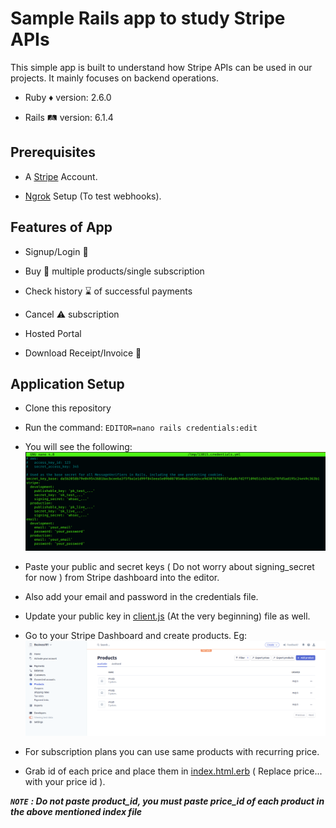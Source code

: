 # Sample Rails app to study Stripe APIs

This simple app is built to understand how Stripe APIs can be used in our projects. It mainly focuses on backend operations.

* Ruby :diamonds: version: 2.6.0

* Rails :railway_track: version: 6.1.4

## Prerequisites

* A [Stripe](https://stripe.com/en-in) Account.

* [Ngrok](https://ngrok.com/download) Setup (To test webhooks).

## Features of App

* Signup/Login :closed_lock_with_key:

* Buy :shopping_cart: multiple products/single subscription

* Check history :hourglass: of successful payments

* Cancel :warning: subscription

* Hosted Portal

* Download Receipt/Invoice :receipt:

## Application Setup

* Clone this repository

* Run the command: `EDITOR=nano rails credentials:edit`

* You will see the following:
![Credentails](./images/credentials.png)

* Paste your public and secret keys ( Do not worry about signing_secret for now ) from Stripe dashboard into the editor.

* Also add your email and password in the credentials file.

* Update your public key in [client.js](./public/js/client.js) (At the very beginning) file as well.

* Go to your Stripe Dashboard and create products. Eg: ![Products](./images/products.png)

* For subscription plans you can use same products with recurring price.

* Grab id of each price and place them in [index.html.erb](./app/views/welcome/index.html.erb) ( Replace price... with your price id ).

***`NOTE`** **: Do not paste product_id, you must paste price_id of each product in the above mentioned index file***
